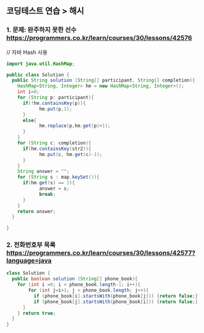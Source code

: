 ## 코딩테스트 연습 > 해시 
### 1.  문제: 완주하지 못한 선수 https://programmers.co.kr/learn/courses/30/lessons/42576 
// 자바 Hash 사용
```java
import java.util.HashMap;

public class Solution {
  public String solution (String[] participant, String[] completion){
    HashMap<String, Integer> hm = new HashMap<String, Integer>();
    int i=0;
    for (String p: participant){
      if(!hm.containsKey(p)){
            hm.put(p,1);
      }
      else{
            hm.replace(p,hm.get(p)+1);
      }
    }
    for (String c: completion){
      if(hm.containsKey(str2)){
            hm.put(c, hm.get(c)-1);
      }
    }
    String answer = "";
    for (String s : map.keySet()){
      if(hm.get(s) == 1){
            answer = s;
            break;
      }
    }
    return answer;
  }

}

```
### 2. 전화번호부 목록 https://programmers.co.kr/learn/courses/30/lessons/42577?language=java

```java
class Solution {
  public boolean solution (String[] phone_book){
    for (int i =0; i < phone_book.length-1; i++){
        for (int j=i+1; j < phone_book.length; j++){
          if (phone_book[i].startsWith(phone_book[j])) {return false;}
          if (phone_book[j].startsWith(phone_book[i])) {return false;}
      }
    } return true;
  }
}
``` 
